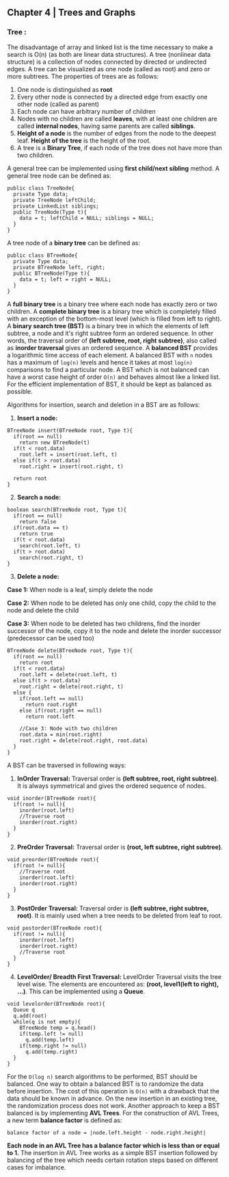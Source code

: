 ## Chapter 4 | Trees and Graphs
### Tree :
The disadvantage of array and linked list is the time necessary to make a search is O(n) (as both are linear data structures).
A tree (nonlinear data structure) is a collection of nodes connected by directed or undirected edges. A tree can be visualized
as one node (called as root) and zero or more subtrees. The properties of trees are as follows:
1. One node is distinguished as **root**
2. Every other node is connected by a directed edge from exactly one other node (called as parent)
3. Each node can have arbitrary number of children
4. Nodes with no children are called **leaves**, with at least one children are called **internal nodes**, having same parents
are called **siblings**.
5. **Height of a node** is the number of edges from the node to the deepest leaf. **Height of the tree** is the height of the 
root.
5. A tree is a **Binary Tree**, if each node of the tree does not have more than two children.

A general tree can be implemented using **first child/next sibling** method. A general tree node can be defined as:
```
public class TreeNode{
  private Type data;
  private TreeNode leftChild;
  private LinkedList siblings;
  public TreeNode(Type t){
    data = t; leftChild = NULL; siblings = NULL;
  }
}
```

A tree node of a **binary tree** can be defined as:
```
public class BTreeNode{
  private Type data;
  private BTreeNode left, right;
  public BTreeNode(Type t){
    data = t; left = right = NULL;
  }
}
```

A **full binary tree** is a binary tree where each node has exactly zero or two children. A **complete binary tree** is a binary
tree which is completely filled with an exception of the bottom-most level (which is filled from left to right). A **binary 
search tree (BST)** is a binary tree in which the elements of left subtree, a node and it's right subtree form an ordered
sequence. In other words, the traversal order of **(left subtree, root, right subtree)**, also called as **inorder traversal**
gives an ordered sequence. A **balanced BST** provides a logarithmic time access of each element. A balanced BST with `n` nodes 
has a maximum of `log(n)` levels and hence it takes at most `log(n)` comparisons to find a particular node. A BST which is not 
balanced can have a worst case height of order `O(n)` and behaves almost like a linked list. For the efficient implementation
of BST, it should be kept as balanced as possible.

Algorithms for insertion, search and deletion in a BST are as follows:

1. **Insert a node:**
```
BTreeNode insert(BTreeNode root, Type t){
  if(root == null)
    return new BTreeNode(t)
  if(t < root.data)
    root.left = insert(root.left, t)
  else if(t > root.data)
    root.right = insert(root.right, t)
    
  return root
}
```

2. **Search a node:**
```
boolean search(BTreeNode root, Type t){
  if(root == null)
    return false
  if(root.data == t)
    return true
  if(t < root.data)
    search(root.left, t)
  if(t > root.data)
    search(root.right, t)
}
```

3. **Delete a node:**

**Case 1:** When node is a leaf, simply delete the node

**Case 2:** When node to be deleted has only one child, copy the child to the node and delete the child

**Case 3:** When node to be deleted has two childrens, find the inorder successor of the node, copy it to the node and delete 
the inorder successor (predecessor can be used too)

```
BTreeNode delete(BTreeNode root, Type t){
  if(root == null)
    return root
  if(t < root.data)
    root.left = delete(root.left, t)
  else if(t > root.data)
    root.right = delete(root.right, t)
  else {
    if(root.left == null)
      return root.right
    else if(root.right == null)
      return root.left
    
    //Case 3: Node with two children
    root.data = min(root.right)
    root.right = delete(root.right, root.data)
  }
}
```

A BST can be traversed in following ways:

1. **InOrder Traversal:** Traversal order is **(left subtree, root, right subtree)**. It is always symmetrical and gives the
ordered sequence of nodes.
```
void inorder(BTreeNode root){
  if(root != null){
    inorder(root.left)
    //Traverse root
    inorder(root.right)
  }
}
```

2. **PreOrder Traversal:** Traversal order is **(root, left subtree, right subtree)**. 
```
void preorder(BTreeNode root){
  if(root != null){
    //Traverse root
    inorder(root.left)
    inorder(root.right)
  }
}
```

3. **PostOrder Traversal:** Traversal order is **(left subtree, right subtree, root)**. It is mainly used when a tree needs 
to be deleted from leaf to root.
```
void postorder(BTreeNode root){
  if(root != null){
    inorder(root.left)
    inorder(root.right)
    //Traverse root
  }
}
```

4. **LevelOrder/ Breadth First Traversal:** LevelOrder Traversal visits the tree level wise. The elements are encountered as: 
**(root, level1(left to right), ...)**. This can be implemented using a **Queue**.
```
void levelorder(BTreeNode root){
  Queue q
  q.add(root)
  while(q is not empty){
    BTreeNode temp = q.head()
    if(temp.left != null)
      q.add(temp.left)
    if(temp.right != null)
      q.add(temp.right)
  }
}
```

For the `O(log n)` search algorithms to be performed, BST should be balanced. One way to obtain a balanced BST is to randomize 
the data before insertion. The cost of this operation is `O(n)` with a drawback that the data should be known in advance. On 
the new insertion in an existing tree, the randomization process does not work. Another approach to keep a BST balanced is by 
implementing **AVL Trees**. For the construction of AVL Trees, a new term **balance factor** is defined as:

```
balance factor of a node = |node.left.height - node.right.height|
```

**Each node in an AVL Tree has a balance factor which is less than or equal to 1.** The insertion in AVL Tree works as a simple 
BST insertion followed by balancing of the tree which needs certain rotation steps based on different cases for imbalance.


